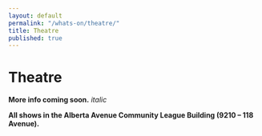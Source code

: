 ```yaml
---
layout: default
permalink: "/whats-on/theatre/"
title: Theatre
published: true
---
```



# Theatre

**More info coming soon.** _italic_

**All shows in the Alberta Avenue Community League Building (9210 – 118 Avenue).**

<!--

<section class="stage">
  <h1 class="beta">Friday</h1>
  <div class="row">
    <div class="columns large-12">
      <table class="timetable">
        <tbody>
          <tr><td class="timetable-hour-wide">8:00 pm – 10:30 pm</td> <td>Poetry Brothel <time class="timetable-length">150 Mins</time> RATED 18+</td></tr>
          <tr><td>11:15 pm – 12:30 am</td> <td>Late Night Madness! An Improv Cabaret <time class="timetable-length">75 Mins</time> RATED: 14+</td></tr>
        </tbody>
      </table>
    </div>
  </div>
</section>

<section class="stage">
  <h1 class="beta">Saturday</h1>
  <div class="row">
    <div class="columns large-12">
      <table class="timetable">
        <tbody>
          <tr><td class="timetable-hour-wide">12:30 pm – 1:30 pm</td> <td>Mandrágora Circo <time class="timetable-length">60 Mins</time> RATED: ALL AGES</td></tr>
          <tr><td>2:30 pm – 3:30 pm</td> <td>The Trollsons in the Storyteller <time class="timetable-length">60 Mins</time> RATED: ALL AGES</td></tr>
          <tr><td>4:30 – 5:15 pm</td> <td>Heart Shaped Box <time class="timetable-length">45 Mins</time> RATED: AGES 2–7</td></tr>
          <tr><td>6:00 pm – 7:30 pm</td> <td>Words We ‘Ave Poetry Slam <time class="timetable-length">90 Mins</time> RATED: ALL AGES</td></tr>
          <tr><td>11:15 pm – 12:30 am</td> <td>Late Night Madness! An Improv Cabaret <time class="timetable-length">75 Mins</time> RATED: 14+</td></tr>
        </tbody>
      </table>
    </div>
  </div>
</section>

<section class="stage">
  <h1 class="beta">Sunday</h1>
  <div class="row">
    <div class="columns large-12">
      <table class="timetable">
        <tbody>
          <tr><td class="timetable-hour-wide">12:30 pm – 1:30 pm</td> <td>Mandrágora Circo <time class="timetable-length">60 Mins</time> RATED: ALL AGES </td></tr>
          <tr><td>2:30 pm – 3:15 pm</td> <td>Heart Shaped Box <time class="timetable-length">45 Mins</time> RATED: AGES 2–7</td></tr>
          <tr><td>4:15 – 5:15 pm</td> <td>The Trollsons in the Storyteller <time class="timetable-length">60 Mins</time> RATED: ALL AGES</td></tr>
        </tbody>
      </table>
    </div>
  </div>
</section>


## The Poetry Brothel (18+)
**Licensed Bar**
Crazy burlesque fun with a hefty dose of music, dance and spoken word, spontaneously crafted as “Poetry For Tips”. Bring a pocketful of money and enjoy a commissioned poem, written especially for you. Or sit back, relax and drink in the entertainment while you enjoy a bevvie.

## Late Night Madness! (All Ages)
**Licensed Bar**
This late night improv cabaret is a new tradition at Kaleido! See **Chris Craddock** and **Matt Alden** (stars of Rapid Fire Theatre) as they thrill the assembled audience with improvised scenes based on suggestions from the audience. It might be Shakespeare or a musical or a scene about room mates from Space. Who knows? All we know is that it will be hilarious and the bar is open!

## Heart Shaped Box (Ages 2 - 7)
This lovely, unique puppet show is a musical installation piece for children ages 2-7. It features original music, puppetry and storytelling that will take your little ones on a trip through all the colours of the rainbow. Join us as we take a journey through tiny surprising worlds! *Created by graphics designer Joanne Pearce, independent theatre artist Laura Raboud and musician Dana Wylie.*

## Mandrágora Circo (All Ages)
In this wordless children's show two clowns tell a story of humour and love in an unusual way! Using circus skills, music and unconventional instruments the love story of these two wonderful characters is revealed. This show premiered in Argentina in 2003 and has toured 16 countries, from Patagonia to Alaska since 2010. [www.mandragoracirco.com.ar](http://www.mandragoracirco.com.ar)

## The Trollsons in the Storyteller (All Ages)
Come deep into the forest as a family of trolls bring Scandinavian folklore to life. It's Grandpa Trollson's 200th birthday party, but he refuses to come out of his tree stump to celebrate! When audience participants join the action onstage, Grandpa cannot resist the power of storytelling. Join us for three truly interactive tales based on stories by Hans Christian Andersen, featuring live music, incredible masks, physical comedy, improvisation, and good old-fashioned troll trouble! [http://www.pangaea-arts.com/storyteller/](http://www.pangaea-arts.com/storyteller/)

## Words We ‘Ave Poetry Slam (All Ages)
Want to be moved to tears, laugh, smile or simply enjoy a play on words? Then don't miss the Words We ‘Ave Poetry Slam! Hear poets of all ages, sharing original works, while vying for $225.00 in prizes. This event is proudly hosted by The Rat Creek Press.  
For more information and to register visit [www.ratcreek.org](http://www.ratcreek.org). You will receive an email confirming your acceptance. Space is limited.
-->
